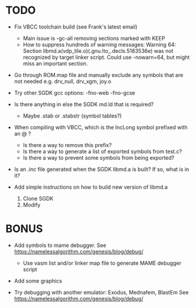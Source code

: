 # TODO

- Fix VBCC toolchain build (see Frank's latest email)
  - Main issue is -gc-all removing sections marked with KEEP
  - How to suppress hundreds of warning messages: Warning 64: Section libmd.a(vdp_tile.o)(.gnu.lto_.decls.5183536e) was not recognized by target linker script.
    Could use -nowarn=64, but might miss an important section. 

- Go through ROM.map file and manually exclude any symbols that are not needed e.g. drv_null, drv_xgm, joy.o

- Try other SGDK gcc options: -fno-web -fno-gcse

- Is there anything in else the SGDK md.ld that is required? 
  - Maybe .stab or .stabstr (symbol tables?)

- When compiling with VBCC, which is the IncLong symbol prefixed with an @ ?
  - Is there a way to remove this prefix?
  - Is there a way to generate a list of exported symbols from test.c?
  - Is there a way to prevent some symbols from being exported?

- Is an .inc file generated when the SGDK libmd.a is built? If so, what is in it?

- Add simple instructions on how to build new version of libmd.a
  1. Clone SGDK
  2. Modify

# BONUS

- Add symbols to mame debugger. See https://namelessalgorithm.com/genesis/blog/debug/
  - Use vasm list and/or linker map file to generate MAME debugger script

- Add some graphics

- Try debugging with another emulator: Exodus, Mednafem, BlastEm See https://namelessalgorithm.com/genesis/blog/debug/
